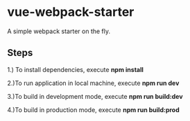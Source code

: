# vue-webpack-starter
A simple webpack starter on the fly.<br/>

## Steps<br />
1.) To install dependencies, execute **npm install** <br />

2.)To run application in local machine, execute **npm run dev** <br />

3.)To build in development mode, execute **npm run build:dev** <br/>

4.)To build in production mode, execute **npm run build:prod** <br/>
